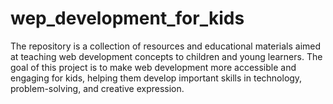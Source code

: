 # wep_development_for_kids
The  repository is a collection of resources and educational materials aimed at teaching web development concepts to children and young learners. The goal of this project is to make web development more accessible and engaging for kids, helping them develop important skills in technology, problem-solving, and creative expression.
